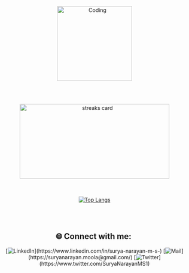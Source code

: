 <div align = "center">
<img align="center" alt="Coding" height="200" src="https://www.linkpicture.com/q/20220411_143625.jpg">

 <br><br>
 
 

 
<div align = "center">

<img alt= "streaks card" height="200px"  width="400"  src="https://github-readme-streak-stats.herokuapp.com/?user=suryanarayanms&theme=github_dark">

<div/>

 <br>
  <br>
 
  

<div align = "center">
  
[![Top Langs](https://github-readme-stats.vercel.app/api/top-langs/?username=suryanarayanms&layout=compact)](https://github.com/suryanarayanms/github-readme-stats)

<div/>

 <br>
  <br>
 



## 🌐 **Connect with me:** ️

[![LinkedIn](https://img.shields.io/badge/LinkedIn-Surya-informationl?style=for-the-badge&labelColor=black&logo=linkedin&logoColor=0077b5&&color=#0077b5")](https://www.linkedin.com/in/surya-narayan-m-s-)
[![Mail](https://img.shields.io/badge/GMail-SuryaMS-informational?style=for-the-badge&labelColor=black&logo=gmail&logoColor=#1da1f2&color=#1da1f2")](https://suryanarayan.moola@gmail.com/)
[![Twitter](https://img.shields.io/badge/Twitter-Surya-informational?style=for-the-badge&labelColor=black&logo=twitter&logoColor=#1da1f2&color=#1da1f2")](https://www.twitter.com/SuryaNarayanMS1)

  

 
